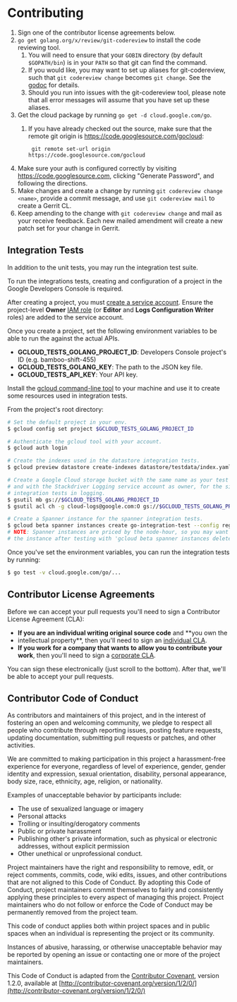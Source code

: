 # Contributing

1. Sign one of the contributor license agreements below.
1. `go get golang.org/x/review/git-codereview` to install the code reviewing tool.
    1. You will need to ensure that your `GOBIN` directory (by default
       `$GOPATH/bin`) is in your `PATH` so that git can find the command.
    1. If you would like, you may want to set up aliases for git-codereview,
       such that `git codereview change` becomes `git change`. See the
       [godoc](https://godoc.org/golang.org/x/review/git-codereview) for details.
    1. Should you run into issues with the git-codereview tool, please note
       that all error messages will assume that you have set up these
       aliases.
1. Get the cloud package by running `go get -d cloud.google.com/go`.
    1. If you have already checked out the source, make sure that the remote git
       origin is https://code.googlesource.com/gocloud:

            git remote set-url origin https://code.googlesource.com/gocloud
1. Make sure your auth is configured correctly by visiting
   https://code.googlesource.com, clicking "Generate Password", and following
   the directions.
1. Make changes and create a change by running `git codereview change <name>`,
provide a commit message, and use `git codereview mail` to create a Gerrit CL.
1. Keep amending to the change with `git codereview change` and mail as your receive
feedback. Each new mailed amendment will create a new patch set for your change in Gerrit.

## Integration Tests

In addition to the unit tests, you may run the integration test suite.

To run the integrations tests, creating and configuration of a project in the
Google Developers Console is required.

After creating a project, you must [create a service account](https://developers.google.com/identity/protocols/OAuth2ServiceAccount#creatinganaccount).
Ensure the project-level **Owner** [IAM role](console.cloud.google.com/iam-admin/iam/project)
(or **Editor** and **Logs Configuration Writer** roles) are added to the
service account.

Once you create a project, set the following environment variables to be able to
run the against the actual APIs.

- **GCLOUD_TESTS_GOLANG_PROJECT_ID**: Developers Console project's ID (e.g. bamboo-shift-455)
- **GCLOUD_TESTS_GOLANG_KEY**: The path to the JSON key file.
- **GCLOUD_TESTS_API_KEY**: Your API key.

Install the [gcloud command-line tool][gcloudcli] to your machine and use it
to create some resources used in integration tests.

From the project's root directory:

``` sh
# Set the default project in your env.
$ gcloud config set project $GCLOUD_TESTS_GOLANG_PROJECT_ID

# Authenticate the gcloud tool with your account.
$ gcloud auth login

# Create the indexes used in the datastore integration tests.
$ gcloud preview datastore create-indexes datastore/testdata/index.yaml

# Create a Google Cloud storage bucket with the same name as your test project,
# and with the Stackdriver Logging service account as owner, for the sink
# integration tests in logging.
$ gsutil mb gs://$GCLOUD_TESTS_GOLANG_PROJECT_ID
$ gsutil acl ch -g cloud-logs@google.com:O gs://$GCLOUD_TESTS_GOLANG_PROJECT_ID

# Create a Spanner instance for the spanner integration tests.
$ gcloud beta spanner instances create go-integration-test --config regional-us-central1 --nodes 1 --description 'Instance for go client test'
# NOTE: Spanner instances are priced by the node-hour, so you may want to delete
# the instance after testing with 'gcloud beta spanner instances delete'.
```

Once you've set the environment variables, you can run the integration tests by
running:

``` sh
$ go test -v cloud.google.com/go/...
```

## Contributor License Agreements

Before we can accept your pull requests you'll need to sign a Contributor
License Agreement (CLA):

- **If you are an individual writing original source code** and **you own the
- intellectual property**, then you'll need to sign an [individual CLA][indvcla].
- **If you work for a company that wants to allow you to contribute your work**,
then you'll need to sign a [corporate CLA][corpcla].

You can sign these electronically (just scroll to the bottom). After that,
we'll be able to accept your pull requests.

## Contributor Code of Conduct

As contributors and maintainers of this project,
and in the interest of fostering an open and welcoming community,
we pledge to respect all people who contribute through reporting issues,
posting feature requests, updating documentation,
submitting pull requests or patches, and other activities.

We are committed to making participation in this project
a harassment-free experience for everyone,
regardless of level of experience, gender, gender identity and expression,
sexual orientation, disability, personal appearance,
body size, race, ethnicity, age, religion, or nationality.

Examples of unacceptable behavior by participants include:

* The use of sexualized language or imagery
* Personal attacks
* Trolling or insulting/derogatory comments
* Public or private harassment
* Publishing other's private information,
such as physical or electronic
addresses, without explicit permission
* Other unethical or unprofessional conduct.

Project maintainers have the right and responsibility to remove, edit, or reject
comments, commits, code, wiki edits, issues, and other contributions
that are not aligned to this Code of Conduct.
By adopting this Code of Conduct,
project maintainers commit themselves to fairly and consistently
applying these principles to every aspect of managing this project.
Project maintainers who do not follow or enforce the Code of Conduct
may be permanently removed from the project team.

This code of conduct applies both within project spaces and in public spaces
when an individual is representing the project or its community.

Instances of abusive, harassing, or otherwise unacceptable behavior
may be reported by opening an issue
or contacting one or more of the project maintainers.

This Code of Conduct is adapted from the [Contributor Covenant](http://contributor-covenant.org), version 1.2.0,
available at [http://contributor-covenant.org/version/1/2/0/](http://contributor-covenant.org/version/1/2/0/)

[gcloudcli]: https://developers.google.com/cloud/sdk/gcloud/
[indvcla]: https://developers.google.com/open-source/cla/individual
[corpcla]: https://developers.google.com/open-source/cla/corporate
